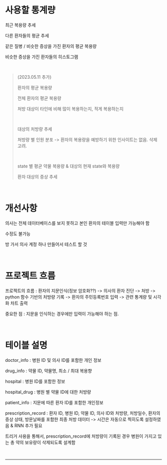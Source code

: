 # 사용할 통계량  


최근 복용량 추세  


다른 환자들의 평균 추세  


같은 질병 / 비슷한 증상을 가진 환자의 평균 복용량  


비슷한 증상을 가진 환자들의 히스토그램  

<br>  

> (2023.05.11 추가)  
> 
> 환자의 평균 복용량  
>
> 전체 환자의 평균 복용량  
>
> 처방 대상이 타인에 비해 많이 복용하는지, 적게 복용하는지  
>
> <br>  
> 
> 대상의 처방량 추세  
> 
> 처방량 별 인원 분포 -> 환자의 복용량을 예방하기 위한 인사이트는 없음. 삭제 고려.  
> 
> <br>  
> 
> state 별 평균 약물 복용량 & 대상의 현재 state와 복용량  
> 
> 환자 대상의 증상 추세  


<br>  

# 개선사항  


의사는 전체 데이터베이스를 보지 못하고 본인 환자의 테이블 입력만 가능해야 함  


수정도 불가능  


방 가서 의사 계정 하나 만들어서 테스트 할 것  

<br>  

# 프로젝트 흐름  


프로젝트의 흐름 : 환자의 지문인식(정보 암호화??) -> 의사의 환자 진단 -> 처방 -> python 함수 기반의 처방량 기록 -> 환자의 주민등록번호 입력 -> 관련 통계량 및 시각화 차트 출력  


중요한 점 : 지문을 인식하는 경우에만 입력이 가능해야 하는 점.  


<br>  

# 테이블 설명  


doctor_info : 병원 ID 및 의사 ID를 포함한 개인 정보  


drug_info : 약물 ID, 약물명, 최소 / 최대 복용향  


hospital : 병원 ID를 포함한 정보  


hospital_drug : 병원 별 약물 ID에 대한 처방량  


patient_info : 지문에 따른 환자 ID를 포함한 개인정보  


prescription_record : 환자 ID, 병원 ID, 약물 ID, 의사 ID와 처방량, 처방일수, 환자의 증상 상태, 방문날짜를 포함한 최종 처방 데이터 -> 시간은 자동으로 찍히도록 설정하였음 & RNN 추가 필요  

트리거 사용을 통해서, prescription_record에 처방량이 기록된 경우 병원이 가지고 있는 총 약의 보유량이 삭제되도록 설계함  

<br>  

***  
